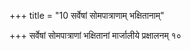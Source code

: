 +++
title = "10 सर्वेषां सोमपात्राणाम् भक्षितानाम्"

+++
सर्वेषां सोमपात्राणां भक्षितानां मार्जालीये प्रक्षालनम् १०